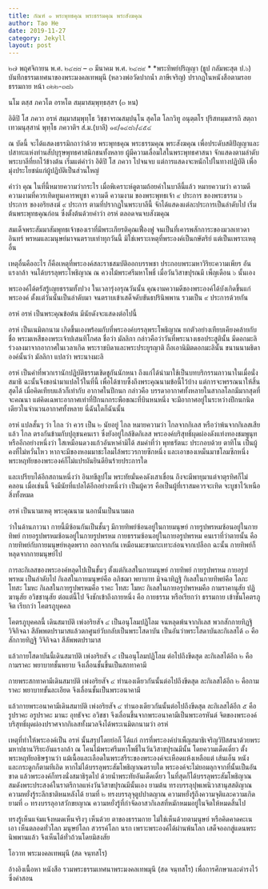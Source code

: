 ```yaml
---
title: กัณฑ์ ๑ พระพุทธคุณ พระธรรมคุณ พระสังฆคุณ
author: Tao He
date: 2019-11-27
category: Jekyll
layout: post
---
```



๒๗ พฤศจิกายน พ.ศ. ๒๔๘๘ – ๓ มีนาคม พ.ศ. ๒๔๘๙ *
*พระทิพย์ปริญญา (ธูป กลัมพะสุต ป.๖) บันทึกธรรมเทศนาของพระมงคลเทพมุนี (หลวงพ่อวัดปากน้ำ ภาษีเจริญ) ปรากฎในหนังสือตามรอยธรรมกาย หน้า ๓๒๒-๓๘๖

นโม ตสฺส ภควโต อรหโต สมฺมาสมฺพุทฺธสฺสฯ (๓ หน)

อิติปิ โส ภควา อรหํ สมฺมาสมฺพุทฺโธ วิชฺชาจรณสมฺปนฺโน สุคโต โลกวิทู อนุตฺตโร ปุริสทมฺมสารถิ สตฺถา เทวมนุสฺสานํ พุทฺโธ ภควาติฯ
สํ.ม.(บาลี) ๑๙/๑๔๘๖/๔๕๔

ณ บัดนี้ จะได้แสดงธรรมิกถาว่าด้วย พระพุทธคุณ พระธรรมคุณ พระสังฆคุณ เพื่อประดับสติปัญญาและปสาทะแห่งท่านสัปบุรุษพุทธศาสนิกชนทั้งหลาย ผู้มีความเลื่อมใสในพระพุทธศาสนา จักแสดงตามลำดับพระบาลีที่ยกไว้ข้างต้น เริ่มแต่คำว่า อิติปิ โส ภควา ไปจนจบ แต่การแสดงจะหนักไปในทางปฏิบัติ เพื่อมุ่งประโยชน์แก่ผู้ปฏิบัติเป็นส่วนใหญ่

คำว่า คุณ ในที่นี้หมายความว่ากระไร เมื่อพิเคราะห์ดูตามถ้อยคำในบาลีนี้แล้ว หมายความว่า ความดี ความงามที่ควรเทิดทูนเคารพบูชา ความดี ความงาม ของพระพุทธเจ้า ๙ ประการ ของพระธรรม ๖ ประการ ของอริยสงฆ์ ๙ ประการ ตามที่ปรากฏในพระบาลีนี้ จักได้แสดงแต่ละประการเป็นลำดับไป เริ่มต้นพระพุทธคุณก่อน ซึ่งตั้งต้นด้วยคำว่า อรหํ ตลอดจนจบสังฆคุณ

สมเด็จพระสัมมาสัมพุทธเจ้าของเราที่มีพระเกียรติคุณเฟื่องฟู จนเป็นที่เคารพสักการะของมวลเทวดา อินทร์ พรหมและมนุษย์มาจนตราบเท่าทุกวันนี้ มิใช่เพราะเหตุที่พระองค์เป็นกษัตริย์ แต่เป็นเพราะเหตุอื่น

เหตุอื่นคืออะไร ก็คือเหตุที่พระองค์สละราชสมบัติออกบรรพชา ประกอบพระมหาวิริยะความเพียร อันแรงกล้า จนได้บรรลุพระโพธิญาณ ณ ควงไม้พระศรีมหาโพธิ์ เมื่อวันวิสาขปุรณมี เพ็ญเดือน ๖ นั้นเอง

พระองค์ได้ตรัสรู้เญยธรรมทั้งปวง ในเวลารุ่งอรุณวันนั้น คุณงามความดีของพระองค์ได้บังเกิดขึ้นแก่พระองค์ ตั้งแต่วันนั้นเป็นลำดับมา จนตราบเข้าเสด็จดับขันธปรินิพพาน รวมเป็น ๙ ประการด้วยกัน

อรหํ
อรหํ เป็นพระคุณข้อต้น มีนัยดังจะแสดงต่อไปนี้

อรหํ เป็นเนมิตกนาม เกิดขึ้นเองพร้อมกับที่พระองค์บรรลุพระโพธิญาณ ยกตัวอย่างเทียบเคียงคล้ายกับชื่อ พระมเหสีของพระเจ้าปเสนทิโกศล ชื่อว่า มัลลิกา กล่าวคือว่าวันที่พระนางเธอประสูตินั้น มีดอกมะลิร่วงลงมาจากอากาศในเวลาเกิด พระราชบิดาและพระประยูรญาติ ถือเอานิมิตดอกมะลินั้น ขนานนามธิดาองค์นั้นว่า มัลลิกา แปลว่า พระนางมะลิ

อรหํ เป็นคำที่พวกเรานักปฏิบัติธรรมเชิดชูกันนักหนา ถึงแก่ได้นำมาใช้เป็นบทบริกรรมภาวนาในเมื่อนั่งสมาธิ
ฉะนั้นจึงขอนำมาแปลไว้ในที่นี้ เพื่อได้ซาบซึ้งถึงพระคุณนามข้อนี้ไว้บ้าง แต่การจะพรรณนาให้สิ้นสุดได้ เมื่อคิดเทียบแล้วก็เท่ากับ อากาศในปีกนก กล่าวคือ บรรดาอากาศทั้งหลายในสากลโลกมีมากสุดที่จะคณนา แต่คิดเฉพาะอากาศเท่าที่ปีกนกกระพือขณะที่บินหนหนึ่ง จะมีอากาศอยู่ในระหว่างปีกนกนิดเดียวในจำนวนอากาศทั้งหลาย นี่ฉันใดก็ฉันนั้น

อรหํ แปลสั้นๆ ว่า ไกล ว่า ควร เป็น ๒ นัยอยู่
ไกล หมายความว่า ไกลจากกิเลส หรือว่าพ้นจากกิเลสเสียแล้ว ไกล ตรงกันข้ามกับปุถุชนคนเรา ซึ่งยังอยู่ใกล้ชิดกิเลส
พระองค์บริสุทธิ์ผุดผ่องดังแท่งทองชมพูนุท หรืออีกอย่างหนึ่งว่า ใสเหมือนดวงแก้วอันหาค่ามิได้ สมคำที่ว่า พุทธรัตนะ ประกอบด้วย ตาทิโน เป็นผู้คงที่ไม่หวั่นไหว หากจะมีของหอมมาชะโลมไล้พระวรกายซีกหนึ่ง และเอาของเหม็นมาชโลมซีกหนึ่ง พระหฤทัยของพระองค์ก็ไม่แปรผันยินดียินร้ายประการใด

และเปรียบได้อีกสถานหนึ่งว่า อินทขีลูปโม พระทัยมั่นคงดังเสาเขื่อน ถึงจะมีพายุมาแต่จาตุรทิศก็ไม่คลอน เมื่อเช่นนี้ จึงมีนัยที่แปลได้อีกอย่างหนึ่งว่า เป็นผู้ควร คือเป็นผู้ที่เราสมควรจะเทิด จะบูชาไว้เหนือสิ่งทั้งหมด

อรหํ เป็นนามเหตุ พระคุณนาม นอกนั้นเป็นนามผล

ว่าในด้านภาวนา กายนี้มีซ้อนกันเป็นชั้นๆ
มีกายทิพย์ซ้อนอยู่ในกายมนุษย์
กายรูปพรหมซ้อนอยู่ในกายทิพย์
กายอรูปพรหมซ้อนอยู่ในกายรูปพรหม
กายธรรมซ้อนอยู่ในกายอรูปพรหม
คนเราที่ว่าตายนั้น คือกายทิพย์กับกายมนุษย์หลุดพราก ออกจากกัน เหมือนมะขามกะเทาะล่อนจากเปลือก ฉะนั้น กายทิพย์ก็หลุดจากกายมนุษย์ไป

การละกิเลสของพระองค์หลุดไปเป็นชั้นๆ ตั้งแต่กิเลสในกายมนุษย์ กายทิพย์ กายรูปพรหม กายอรูปพรหม เป็นลำดับไป
กิเลสในกายมนุษย์คือ อภิชฌา พยาบาท มิจฉาทิฏฐิ
กิเลสในกายทิพย์คือ โลภะ โทสะ โมหะ
กิเลสในกายรูปพรหมคือ ราคะ โทสะ โมหะ
กิเลสในกายอรูปพรหมคือ กามราคานุสัย ปฏิฆานุสัย อวิชชานุสัย
ต่อแต่นี้ไป จึงชักเข้าถึงกายหนึ่ง คือ กายธรรม หรือเรียกว่า ธรรมกาย เข้าชั้นโคตรภูจิต เรียกว่า โคตรภูบุคคล

โคตรภูบุคคลนี้ เดินสมาบัติ เพ่งอริยสัจ ๔ เป็นอนุโลมปฏิโลม จนหลุดพ้นจากกิเลส พวกสักกายทิฏฐิ วิจิกิจฉา สีลัพพตปรามาสแล้วตกศูนย์วับกลับเป็นพระโสดาบัน เป็นอันว่าพระโสดาบันละกิเลสได้ ๓ คือสักกายทิฏฐิ วิจิกิจฉา สีลัพพตปรามาส

แล้วกายโสดาบันนี้เดินสมาบัติ เพ่งอริยสัจ ๔ เป็นอนุโลมปฏิโลม ต่อไปถึงขีดสุด ละกิเลสได้อีก ๒ คือกามราคะ พยาบาทชั้นหยาบ จึงเลื่อนชั้นขึ้นเป็นสกทาคามี

กายพระสกทาคามีเดินสมาบัติ เพ่งอริยสัจ ๔ ทำนองเดียวกันนั้นต่อไปถึงขีดสุด ละกิเลสได้อีก ๒ คือกามราคะ พยาบาทขั้นละเอียด จึงเลื่อนชั้นเป็นพระอนาคามี

แล้วกายพระอนาคามีเดินสมาบัติ เพ่งอริยสัจ ๔ ทำนองเดียวกันนั้นต่อไปถึงขีดสุด ละกิเลสได้อีก ๕ คือ รูปราคะ อรูปราคะ มานะ อุทธัจจะ อวิชชา จึงเลื่อนขึ้นจากพระอนาคามีเป็นพระอรหันต์ จิตของพระองค์บริสุทธิ์ผุดผ่องปราศจากกิเลสทั้งมวลจึงได้พระเนมิตกนามว่า อรหํ

เหตุที่ทำให้พระองค์เป็น อรหํ นั้นสรุปโดยย่อก็ ได้แก่ การที่พระองค์บำเพ็ญสมาธิเจริญวิปัสสนาด้วยพระมหาปธานวิริยะอันแรงกล้า ณ โคนไม้พระศรีมหาโพธิ์ในวันวิสาขปุรณมีนั้น โดยความเด็ดเดี่ยว ตั้งพระหฤทัยอธิษฐานว่า แม้เนื้อและเลือดในพระสรีระของพระองค์จะเหือดแห้งเหลือแต่ เส้นเอ็น หนัง และกระดูกก็ตามทีเถิด หากไม่ได้บรรลุพระสัมโพธิญาณตราบใด พระองค์จะไม่ยอมลุกจากที่นั้นเป็นอันขาด แล้วพระองค์ก็ทรงนั่งสมาธิรุดไป ด้วยน้ำพระทัยอันเด็ดเดี่ยว ในที่สุดก็ได้บรรลุพระสัมโพธิญาณ สมดังพระประสงค์ในราตรีกาลแห่งวันวิสาขปุรณมีนั้นเอง
ยามต้น ทรงบรรลุปุพเพนิวาสานุสสติญาณ ความหยั่งรู้ระลึกชาติหนหลังได้
ยามที่ ๒ ทรงบรรลุจุตูปปาตญาณ ความหยั่งรู้ถึงความจุติและความเกิด
ยามที่ ๓ ทรงบรรลุอาสวักขยญาณ ความหยั่งรู้ที่กำจัดอาสวกิเลสที่หมักหมมอยู่ในจิตให้หมดสิ้นไป

ทรงรู้เห็นแจ่มแจ้งหมดเห็นจริงๆ เห็นด้วย ตาของธรรมกาย ไม่ใช่เห็นด้วยตามนุษย์ หรือคิดคาดคะเนเอา เห็นตลอดทั่วโลก มนุษย์โลก สวรรค์โลก นรก เพราะพระองค์ได้ผ่านพ้นโลก เสด็จออกสู่แดนพระนิพพานแล้ว จึงเห็นได้ทั่วถ้วนโดยมิสงสัย

โอวาท พระมงคลเทพมุนี (สด จนฺทสโร)

อ้างอิงเนื้อหา หนังสือ รวมพระธรรมเทศนาพระมงคลเทพมุนี (สด จนฺทสโร)
เพื่อการศึกษาและดำรงไว้ซึ่งคำสอน